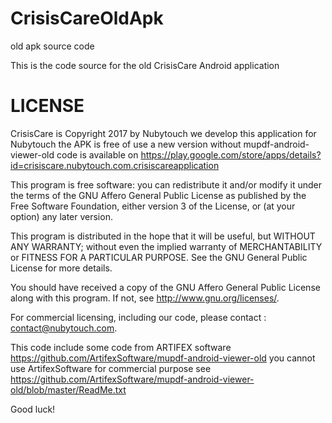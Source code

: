 # CrisisCareOldApk
old apk source code

This is the code source for the old CrisisCare Android application

LICENSE
=======

CrisisCare is Copyright 2017 by Nubytouch we develop this application for Nubytouch the APK is free of use a new version without mupdf-android-viewer-old code is available on https://play.google.com/store/apps/details?id=crisiscare.nubytouch.com.crisiscareapplication

This program is free software: you can redistribute it and/or modify it under the terms of the GNU Affero General Public License as published by the Free Software Foundation, either version 3 of the License, or (at your option) any later version.

This program is distributed in the hope that it will be useful, but WITHOUT ANY WARRANTY; without even the implied warranty of MERCHANTABILITY or FITNESS FOR A PARTICULAR PURPOSE. See the GNU General Public License for more details.

You should have received a copy of the GNU Affero General Public License along with this program. If not, see <http://www.gnu.org/licenses/>.

For commercial licensing, including our code, please contact : contact@nubytouch.com.

This code include some code from ARTIFEX software
https://github.com/ArtifexSoftware/mupdf-android-viewer-old you cannot use ArtifexSoftware for commercial purpose see https://github.com/ArtifexSoftware/mupdf-android-viewer-old/blob/master/ReadMe.txt

Good luck!

